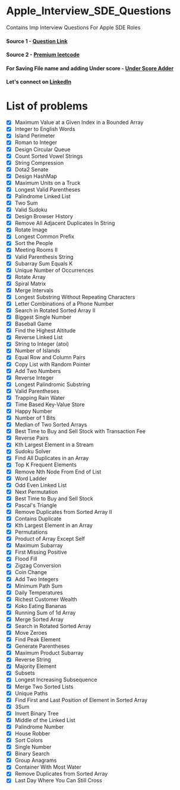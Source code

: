 # Apple_Interview_SDE_Questions
 Contains Imp Interview Questions For Apple SDE Roles

#### Source 1 - [Question Link](https://seanprashad.com/leetcode-patterns/)
#### Source 2 - [Premium leetcode](https://leetcode.com/problemset/all/)

#### For Saving File name and adding Under score  - [Under Score Adder](https://github.com/aayushkumar20/Apple_Interview_SDE_Questions/blob/main/UnderScoreAdder.java)

#### Let's connect on [LinkedIn](www.linkedin.com/in/aayush-kumar-20)



# List of problems
- [x] Maximum Value at a Given Index in a Bounded Array
- [x] Integer to English Words
- [x] Island Perimeter
- [x] Roman to Integer
- [x] Design Circular Queue
- [x] Count Sorted Vowel Strings
- [x] String Compression
- [x] Dota2 Senate
- [x] Design HashMap
- [x] Maximum Units on a Truck
- [x] Longest Valid Parentheses
- [x] Palindrome Linked List
- [x] Two Sum
- [x] Valid Sudoku
- [x] Design Browser History
- [x] Remove All Adjacent Duplicates In String
- [x] Rotate Image
- [x] Longest Common Prefix
- [x] Sort the People
- [x] Meeting Rooms II
- [x] Valid Parenthesis String
- [x] Subarray Sum Equals K
- [x] Unique Number of Occurrences
- [x] Rotate Array
- [x] Spiral Matrix
- [x] Merge Intervals
- [x] Longest Substring Without Repeating Characters
- [x] Letter Combinations of a Phone Number
- [x] Search in Rotated Sorted Array II
- [x] Biggest Single Number
- [x] Baseball Game
- [x] Find the Highest Altitude
- [x] Reverse Linked List
- [x] String to Integer (atoi)
- [x] Number of Islands
- [x] Equal Row and Column Pairs
- [x] Copy List with Random Pointer
- [x] Add Two Numbers
- [x] Reverse Integer
- [x] Longest Palindromic Substring
- [x] Valid Parentheses
- [x] Trapping Rain Water
- [x] Time Based Key-Value Store
- [x] Happy Number
- [x] Number of 1 Bits
- [x] Median of Two Sorted Arrays
- [x] Best Time to Buy and Sell Stock with Transaction Fee
- [x] Reverse Pairs
- [x] Kth Largest Element in a Stream
- [x] Sudoku Solver
- [x] Find All Duplicates in an Array
- [x] Top K Frequent Elements
- [x] Remove Nth Node From End of List
- [x] Word Ladder
- [x] Odd Even Linked List
- [x] Next Permutation
- [x] Best Time to Buy and Sell Stock
- [x] Pascal's Triangle
- [x] Remove Duplicates from Sorted Array II
- [x] Contains Duplicate
- [x] Kth Largest Element in an Array
- [x] Permutations
- [x] Product of Array Except Self
- [x] Maximum Subarray
- [x] First Missing Positive
- [x] Flood Fill
- [x] Zigzag Conversion
- [x] Coin Change
- [x] Add Two Integers
- [x] Minimum Path Sum
- [x] Daily Temperatures
- [x] Richest Customer Wealth
- [x] Koko Eating Bananas
- [x] Running Sum of 1d Array
- [x] Merge Sorted Array
- [x] Search in Rotated Sorted Array
- [x] Move Zeroes
- [x] Find Peak Element
- [x] Generate Parentheses
- [x] Maximum Product Subarray
- [x] Reverse String
- [x] Majority Element
- [x] Subsets
- [x] Longest Increasing Subsequence
- [x] Merge Two Sorted Lists
- [x] Unique Paths
- [x] Find First and Last Position of Element in Sorted Array
- [x] 3Sum
- [x] Invert Binary Tree
- [x] Middle of the Linked List
- [x] Palindrome Number
- [x] House Robber
- [x] Sort Colors
- [x] Single Number
- [x] Binary Search
- [x] Group Anagrams
- [x] Container With Most Water
- [x] Remove Duplicates from Sorted Array
- [x] Last Day Where You Can Still Cross